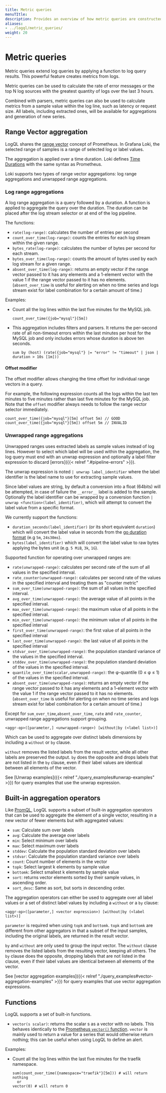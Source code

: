 ```yaml
---
title: Metric queries 
menuTItle:  
description: Provides an overview of how metric queries are constructed and parsed.  Metric queries extend log queries by applying a function to log query results.
aliases: 
- ../logql/metric_queries/
weight: 20  
---
```


# Metric queries

Metric queries extend log queries by applying a function to log query results.
This powerful feature creates metrics from logs.

Metric queries can be used to calculate the rate of error messages or the top N log sources with the greatest quantity of logs over the last 3 hours.

Combined with parsers, metric queries can also be used to calculate metrics from a sample value within the log line, such as latency or request size.
All labels, including extracted ones, will be available for aggregations and generation of new series.

## Range Vector aggregation

LogQL shares the [range vector](https://prometheus.io/docs/prometheus/latest/querying/basics/#range-vector-selectors) concept of Prometheus.
In Grafana Loki, the selected range of samples is a range of selected log or label values.

The aggregation is applied over a time duration.
Loki defines [Time Durations](https://prometheus.io/docs/prometheus/latest/querying/basics/#time-durations) with the same syntax as Prometheus.

Loki supports two types of range vector aggregations: log range aggregations and unwrapped range aggregations.

### Log range aggregations

A log range aggregation is a query followed by a duration.
A function is applied to aggregate the query over the duration.
The duration can be placed 
after the log stream selector or at end of the log pipeline.

The functions:

- `rate(log-range)`: calculates the number of entries per second
- `count_over_time(log-range)`: counts the entries for each log stream within the given range.
- `bytes_rate(log-range)`: calculates the number of bytes per second for each stream.
- `bytes_over_time(log-range)`: counts the amount of bytes used by each log stream for a given range.
- `absent_over_time(log-range)`: returns an empty vector if the range vector passed to it has any elements and a 1-element vector with the value 1 if the range vector passed to it has no elements. (`absent_over_time` is useful for alerting on when no time series and logs stream exist for label combination for a certain amount of time.)

Examples:

- Count all the log lines within the last five minutes for the MySQL job.

    ```logql
    count_over_time({job="mysql"}[5m])
    ```

- This aggregation includes filters and parsers.
    It returns the per-second rate of all non-timeout errors within the last minutes per host for the MySQL job and only includes errors whose duration is above ten seconds.

    ```logql
    sum by (host) (rate({job="mysql"} |= "error" != "timeout" | json | duration > 10s [1m]))
    ```

#### Offset modifier
The offset modifier allows changing the time offset for individual range vectors in a query.

For example, the following expression counts all the logs within the last ten minutes to five minutes rather than last five minutes for the MySQL job. Note that the `offset` modifier always needs to follow the range vector selector immediately.
```logql
count_over_time({job="mysql"}[5m] offset 5m) // GOOD
count_over_time({job="mysql"}[5m]) offset 5m // INVALID
```

### Unwrapped range aggregations

Unwrapped ranges uses extracted labels as sample values instead of log lines. However to select which label will be used within the aggregation, the log query must end with an unwrap expression and optionally a label filter expression to discard [errors]({{< relref ".#pipeline-errors" >}}).

The unwrap expression is noted `| unwrap label_identifier` where the label identifier is the label name to use for extracting sample values.

Since label values are string, by default a conversion into a float (64bits) will be attempted, in case of failure the `__error__` label is added to the sample.
Optionally the label identifier can be wrapped by a conversion function `| unwrap <function>(label_identifier)`, which will attempt to convert the label value from a specific format.

We currently support the functions:
- `duration_seconds(label_identifier)` (or its short equivalent `duration`) which will convert the label value in seconds from the [go duration format](https://golang.org/pkg/time/#ParseDuration) (e.g `5m`, `24s30ms`).
- `bytes(label_identifier)` which will convert the label value to raw bytes applying the bytes unit  (e.g. `5 MiB`, `3k`, `1G`).

Supported function for operating over unwrapped ranges are:

- `rate(unwrapped-range)`: calculates per second rate of the sum of all values in the specified interval.
- `rate_counter(unwrapped-range)`: calculates per second rate of the values in the specified interval and treating them as "counter metric"
- `sum_over_time(unwrapped-range)`: the sum of all values in the specified interval.
- `avg_over_time(unwrapped-range)`: the average value of all points in the specified interval.
- `max_over_time(unwrapped-range)`: the maximum value of all points in the specified interval.
- `min_over_time(unwrapped-range)`: the minimum value of all points in the specified interval
- `first_over_time(unwrapped-range)`: the first value of all points in the specified interval
- `last_over_time(unwrapped-range)`: the last value of all points in the specified interval
- `stdvar_over_time(unwrapped-range)`: the population standard variance of the values in the specified interval.
- `stddev_over_time(unwrapped-range)`: the population standard deviation of the values in the specified interval.
- `quantile_over_time(scalar,unwrapped-range)`: the φ-quantile (0 ≤ φ ≤ 1) of the values in the specified interval.
- `absent_over_time(unwrapped-range)`: returns an empty vector if the range vector passed to it has any elements and a 1-element vector with the value 1 if the range vector passed to it has no elements. (`absent_over_time` is useful for alerting on when no time series and logs stream exist for label combination for a certain amount of time.)

Except for `sum_over_time`,`absent_over_time`, `rate` and `rate_counter`, unwrapped range aggregations support grouping.

```logql
<aggr-op>([parameter,] <unwrapped-range>) [without|by (<label list>)]
```

Which can be used to aggregate over distinct labels dimensions by including a `without` or `by` clause.

`without` removes the listed labels from the result vector, while all other labels are preserved the output. `by` does the opposite and drops labels that are not listed in the `by` clause, even if their label values are identical between all elements of the vector.

See [Unwrap examples]({{< relref "./query_examples#unwrap-examples" >}}) for query examples that use the unwrap expression.

## Built-in aggregation operators

Like [PromQL](https://prometheus.io/docs/prometheus/latest/querying/operators/#aggregation-operators), LogQL supports a subset of built-in aggregation operators that can be used to aggregate the element of a single vector, resulting in a new vector of fewer elements but with aggregated values:

- `sum`: Calculate sum over labels
- `avg`: Calculate the average over labels
- `min`: Select minimum over labels
- `max`: Select maximum over labels
- `stddev`: Calculate the population standard deviation over labels
- `stdvar`: Calculate the population standard variance over labels
- `count`: Count number of elements in the vector
- `topk`: Select largest k elements by sample value
- `bottomk`: Select smallest k elements by sample value
- `sort`: returns vector elements sorted by their sample values, in ascending order.
- `sort_desc`: Same as sort, but sorts in descending order.

The aggregation operators can either be used to aggregate over all label values or a set of distinct label values by including a `without` or a `by` clause:

```logql
<aggr-op>([parameter,] <vector expression>) [without|by (<label list>)]
```

`parameter` is required when using `topk` and `bottomk`.
`topk` and `bottomk` are different from other aggregators in that a subset of the input samples, including the original labels, are returned in the result vector.

`by` and `without` are only used to group the input vector.
The `without` clause removes the listed labels from the resulting vector, keeping all others.
The `by` clause does the opposite, dropping labels that are not listed in the clause, even if their label values are identical between all elements of the vector.

See [vector aggregation examples]({{< relref "./query_examples#vector-aggregation-examples" >}}) for query examples that use vector aggregation expressions.

## Functions

LogQL supports a set of built-in functions.

- `vector(s scalar)`: returns the scalar s as a vector with no labels. This behaves identically to the [Prometheus `vector()` function](https://prometheus.io/docs/prometheus/latest/querying/functions/#vector).
  `vector` is mainly used to return a value for a series that would otherwise return nothing; this can be useful when using LogQL to define an alert.

Examples:

- Count all the log lines within the last five minutes for the traefik namespace.

    ```logql
    sum(count_over_time({namespace="traefik"}[5m])) # will return nothing
      or
    vector(0) # will return 0
    ```
